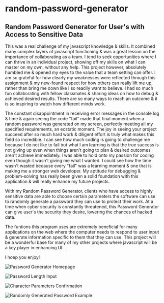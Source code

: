 # random-password-generator

## Random Password Generator for User's with Access to Sensitive Data

This was a real challenge of my javascript knowledge & skills. It combined many complex layers of javascript functioning & was a great lesson on the importance of collaborating as a team. I tend to seek opportunities where I can thrive in an individual project, showing off my skills on what I can master on my own, without any help. This project however, absolutely humbled me & opened my eyes to the value that a team setting can offer. I am so grateful for how clearly my weaknesses were reflected through this assignment & my new-found respect for how others can really lift me up, rather than bring me down like I so readily want to believe. I had so much fun collaborating with fellow classmates & sharing ideas on how to debug & achieved desired results. There are so many ways to reach an outcome & it is so inspiring to watch how different minds work. 

The constant disappointment in receiving error messages in the console log & time & again seeing the code "fail" made that final moment when a random password was generated on my screen, perfectly meeting all my specified requirements, an ecstatic moment. The joy in seeing your project succeed after so much hard work & diligent effort is truly what makes this field so incredible. I can see how much coding is going to challenge me because I do not like to fail but what I am learning is that the true success is not giving up even when things aren't going to plan & desired outcomes aren't achieve immediately. I was able to hold onto my passion for coding even though it wasn't giving me what I wanted. I could see how the time wasn't wasted because every "fail" was a learning moment & one that is making me a stronger web developer. My aptitude for debugging & problem-solving has really been given a solid foundation with this application & will really enhance my future projects.

With my Random Password Generator, clients who have access to highly sensitive data are able to choose certain parameters the software can use to randomly generate a password they can use to protect their work. At a time when cyber security is constantly threatened, this Password Generator can give user's the security they desire, lowering the chances of hacked data.

The funtions this program uses are extremely beneficial for many applications on the web where the computer needs to respond to user input & generate information specific to them that they can use. This project will be a wonderful base for many of my other projects where javascript will be a key player in enhancing UI.

I hoep you enjoy!

![Password Generator Homepage](./home-screen) 

![Password Length Input](./password-length-input)

![Character Parameters Confirmation](./character-parameters-confirmation)

![Randomly Generated Password Example](./randomly-generated-password)